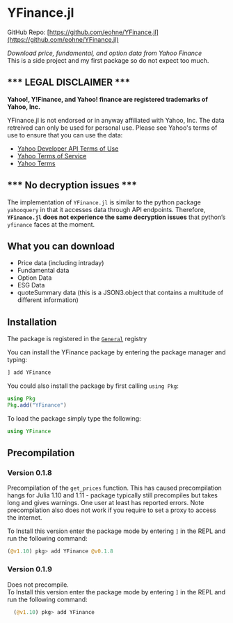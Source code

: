 # YFinance.jl
GitHub Repo: [https://github.com/eohne/YFinance.jl](https://github.com/eohne/YFinance.jl)

*Download price, fundamental, and option data from Yahoo Finance*  
This is a side project and my first package so do not expect too much. 
## \*\*\* LEGAL DISCLAIMER \*\*\*
**Yahoo!, Y!Finance, and Yahoo! finance are registered trademarks of
Yahoo, Inc.**

YFinance.jl is not endorsed or in anyway affiliated with Yahoo, Inc. The data retreived can only be used for personal use. 
Please see Yahoo's terms of use to ensure that you can use the data:
 - [Yahoo Developer API Terms of Use](https://policies.yahoo.com/us/en/yahoo/terms/product-atos/apiforydn/index.htm)
 - [Yahoo Terms of Service](https://legal.yahoo.com/us/en/yahoo/terms/otos/index.html)
 - [Yahoo Terms](https://policies.yahoo.com/us/en/yahoo/terms/index.htm)

## \*\*\* No decryption issues \*\*\*
The implementation of `YFinance.jl` is similar to the python package `yahooquery` in that it accesses data through API endpoints. Therefore, **`YFinance.jl` does not experience the same decryption issues** that python’s `yfinance` faces at the moment.

## What you can download
- Price data (including intraday)
- Fundamental data
- Option Data
- ESG Data
- quoteSummary data (this is a JSON3.object that contains a multitude of different information)

## Installation

The package is registered in the [`General`](https://github.com/JuliaRegistries/General) registry

You can install the YFinance package by entering the package manager and typing:
```julia
] add YFinance 
```
You could also install the package by first calling `using Pkg`:
```julia
using Pkg
Pkg.add("YFinance") 
```

To load the package simply type the following:
```julia
using YFinance
```

## Precompilation  

### Version 0.1.8 
Precompilation of the `get_prices` function. This has caused precompilation hangs for Julia 1.10 and 1.11 - package typically still precompiles but takes long and gives warnings. One user at least has reported errors. Note precompilation also does not work if you require to set a proxy to access the internet. 

To Install this version enter the package mode by entering `]` in the REPL and run the following command:
```julia
(@v1.10) pkg> add YFinance @v0.1.8
```

### Version 0.1.9 
Does not precompile.  
To Install this version enter the package mode by entering `]` in the REPL and run the following command:
```julia
  (@v1.10) pkg> add YFinance
```